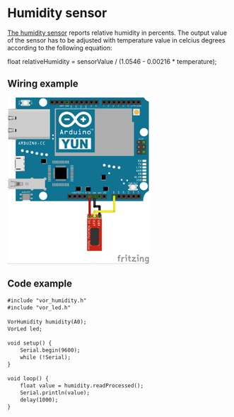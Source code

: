 # Humidity sensor

[The humidity sensor](https://www.sparkfun.com/products/9569) reports relative humidity in percents. The output value of the sensor has to be adjusted with temperature value in celcius degrees according to the following equation:

float relativeHumidity = sensorValue / (1.0546 - 0.00216 * temperature);

## Wiring example

<img src="humidity_bb.png" width="320">

## Code example

```
#include "vor_humidity.h"
#include "vor_led.h"

VorHumidity humidity(A0);
VorLed led;

void setup() {
    Serial.begin(9600);
    while (!Serial);
}

void loop() {
    float value = humidity.readProcessed();
    Serial.println(value);
    delay(1000);
}
```
